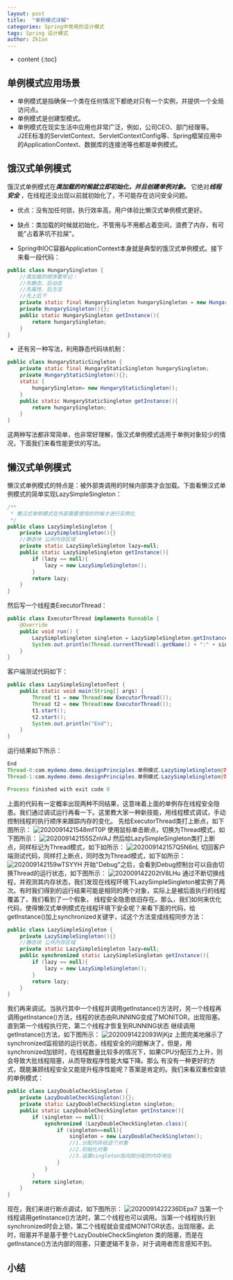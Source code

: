 ```yaml
---
layout: post
title:  "单例模式详解"
categories: Spring中常用的设计模式
tags: Spring 设计模式
author: Zk1an
---
```


* content
{:toc}


## 单例模式应用场景
- 单例模式是指确保一个类在任何情况下都绝对只有一个实例，并提供一个全局访问点。
- 单例模式是创建型模式。
- 单例模式在现实生活中应用也非常广泛，例如，公司CEO、部门经理等。
J2EE标准的ServletContext、ServletContextConfig等、Spring框架应用中的ApplicationContext、数据库的连接池等也都是单例模式。
## 饿汉式单例模式
饿汉式单例模式在***类加载的时候就立即初始化，并且创建单例对象。*** 它绝对***线程安全*** ，在线程还没出现以前就初始化了，不可能存在访问安全问题。
- 优点：没有加任何锁，执行效率高，用户体验比懒汉式单例模式更好。
- 缺点：类加载的时候就初始化，不管用与不用都占着空间，浪费了内存，有可能"占着茅坑不拉屎"。

- Spring中IOC容器ApplicationContext本身就是典型的饿汉式单例模式。接下来看一段代码：
```java
public class HungarySingleton {
    //类加载的顺序要牢记：
    //先静态、后动态
    //先属性、后方法
    //先上后下
    private static final HungarySingleton hungarySingleton = new HungarySingleton();
    private HungarySingleton(){};
    public static HungarySingleton getInstance(){
        return hungarySingleton;
    }
}
```

- 还有另一种写法，利用静态代码块机制：
```java
public class HungaryStaticSingleton {
    private static final HungaryStaticSingleton hungarySingleton;
    private HungaryStaticSingleton(){};
    static {
        hungarySingleton= new HungaryStaticSingleton();
    }
    public static HungaryStaticSingleton getInstance(){
        return hungarySingleton;
    }
}
```
这两种写法都非常简单，也非常好理解，饿汉式单例模式适用于单例对象较少的情况，下面我们来看性能更优的写法。
## 懒汉式单例模式
懒汉式单例模式的特点是：被外部类调用的时候内部类才会加载。下面看懒汉式单例模式的简单实现LazySimpleSingleton：
```java
/**
 * 懒汉式单例模式在外部需要使用的时候才进行实例化
 */
public class LazySimpleSingleton {
    private LazySimpleSingleton(){}
    //静态块 公共内存区域
    private static LazySimpleSingleton lazy=null;
    public static LazySimpleSingleton getInstance(){
        if (lazy == null){
            lazy = new LazySimpleSingleton();
        }
        return lazy;
    }
}
```

然后写一个线程类ExecutorThread：
```java
public class ExecutorThread implements Runnable {
    @Override
    public void run() {
        LazySimpleSingleton singleton = LazySimpleSingleton.getInstance();
        System.out.println(Thread.currentThread().getName() + ":" + singleton);
    }
}
```

客户端测试代码如下：
```java
public class LazySimpleSingletonTest {
    public static void main(String[] args) {
        Thread t1 = new Thread(new ExecutorThread());
        Thread t2 = new Thread(new ExecutorThread());
        t1.start();
        t2.start();
        System.out.println("End");
    }
}
```

运行结果如下所示：
```java
End
Thread-0:com.mydemo.demo.designPrinciples.单例模式.LazySimpleSingleton@71053f05
Thread-1:com.mydemo.demo.designPrinciples.单例模式.LazySimpleSingleton@71053f05

Process finished with exit code 0
```

上面的代码有一定概率出现两种不同结果，这意味着上面的单例存在线程安全隐患。我们通过调试运行再看一下。这里教大家一种新技能，用线程模式调试，手动控制线程的执行顺序来跟踪内存的变化。
先给ExecutorThread类打上断点，如下图所示：
![2020091421548mfT0P](https://gitee.com/zhaokeyan/pic_repo/raw/master/uPic/%202020%2009%2014%2021%20548mfT0P.png)
使用鼠标单击断点，切换为Thread模式，如下图所示：
![202009142155SZnVAJ](https://gitee.com/zhaokeyan/pic_repo/raw/master/uPic/%202020%2009%2014%2021%2055SZnVAJ.png)
然后给LazySimpleSingleton类打上断点，同样标记为Thread模式，如下如所示：
![202009142157Q5N6nL](https://gitee.com/zhaokeyan/pic_repo/raw/master/uPic/%202020%2009%2014%2021%2057Q5N6nL.png)
切回客户端测试代码，同样打上断点，同时改为Thread模式，如下如所示：
![202009142159wTSYYH](https://gitee.com/zhaokeyan/pic_repo/raw/master/uPic/%202020%2009%2014%2021%2059wTSYYH.png)
开始"Debug"之后，会看到Debug控制台可以自由切换Thread的运行状态，如下图所示：
![202009142202tV8LHu](https://gitee.com/zhaokeyan/pic_repo/raw/master/uPic/%202020%2009%2014%2022%2002tV8LHu.png)
通过不断切换线程，并观测其内存状态，我们发现在线程环境下LazySimpleSingleton被实例了两次。有时我们得到的运行结果可能是相同的两个对象，实际上是被后面执行的线程覆盖了，我们看到了一个假象，
线程安全隐患依旧存在。那么，我们如何来优化代码，使得懒汉式单例模式在线程环境下安全呢？来看下面的代码，给getInstance()加上synchronized关键字，试这个方法变成线程同步方法：
```java
public class LazySimpleSingleton {
    private LazySimpleSingleton(){}
    //静态块 公共内存区域
    private static LazySimpleSingleton lazy=null;
    public synchronized static LazySimpleSingleton getInstance(){
        if (lazy == null){
            lazy = new LazySimpleSingleton();
        }
        return lazy;
    }
}
```
我们再来调试。当执行其中一个线程并调用getInstance()方法时，另一个线程再调用getInstance()方法，线程的状态由RUNNING变成了MONITOR，出现阻塞。直到第一个线程执行完，第二个线程才恢复到RUNNING状态
继续调用getInstance()方法，如下图所示：
![2020091422093WjKjz](https://gitee.com/zhaokeyan/pic_repo/raw/master/uPic/%202020%2009%2014%2022%20093WjKjz.png)
上图完美地展示了synchronized监视锁的运行状态，线程安全的问题解决了，但是，用synchronized加锁时，在线程数量比较多的情况下，如果CPU分配压力上升，则会导致大批线程阻塞，从而导致程序性能大幅下降。那么
有没有一种更好的方式，既能兼顾线程安全又能提升程序性能呢？答案是肯定的。我们来看双重检查锁的单例模式：
```java
public class LazyDoubleCheckSingleton {
    private LazyDoubleCheckSingleton(){};
    private static LazyDoubleCheckSingleton singleton;
    public static LazyDoubleCheckSingleton getInstance(){
        if (singleton == null){
            synchronized (LazyDoubleCheckSingleton.class){
                if (singleton==null){
                    singleton = new LazyDoubleCheckSingleton();
                    //1.分配内存给这个对象
                    //2.初始化对象
                    //3.设置singleton指向刚分配的内存地址
                }
            }
        }
        return singleton;
    }
}
```
现在，我们来进行断点调试，如下图所示：
![2020091422236DEpx7](https://gitee.com/zhaokeyan/pic_repo/raw/master/uPic/%202020%2009%2014%2022%20236DEpx7.png)
当第一个线程调用getInstance()方法时，第二个线程也可以调用。当第一个线程执行到synchronized时会上锁，第二个线程就会变成MONITOR状态，出现阻塞。此时，阻塞并不是基于整个LazyDoubleCheckSingleton
类的阻塞，而是在getInstance()方法内部的阻塞，只要逻辑不复杂，对于调用者而言感知不到。
## 小结



